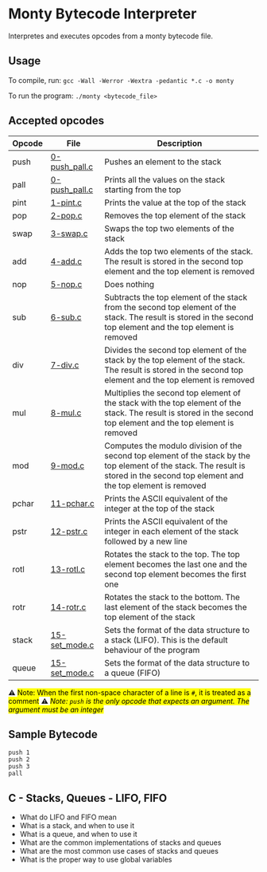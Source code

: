 # Monty Bytecode Interpreter
  Interpretes and executes opcodes from a monty bytecode file.

## Usage
   To compile, run:
   `gcc -Wall -Werror -Wextra -pedantic *.c -o monty`
   
   To run the program:
   `./monty <bytecode_file>`

## Accepted opcodes
   | Opcode | File                                                                        | Description                                              |
   | ------ | --------------------------------------------------------------------------- | -------------------------------------------------------- |
   | push   | [0-push_pall.c](https://github.com/awinabaab/monty/blob/main/0-push_pall.c) | Pushes an element to the stack                           |
   | pall   | [0-push_pall.c](https://github.com/awinabaab/monty/blob/main/0-push_pall.c) | Prints all the values on the stack starting from the top |
   | pint   | [1-pint.c](https://github.com/awinabaab/monty/blob/main/1-pint.c)           | Prints the value at the top of the stack                 |
   | pop    | [2-pop.c](https://github.com/awinabaab/monty/blob/main/2-pop.c)             | Removes the top element of the stack                     |
   | swap   | [3-swap.c](https://github.com/awinabaab/monty/blob/main/3-swap.c)           | Swaps the top two elements of the stack                  |
   | add    | [4-add.c](https://github.com/awinabaab/monty/blob/main/4-add.c)             | Adds the top two elements of the stack. The result is stored in the second top element and the top element is removed                   |
   | nop    | [5-nop.c](https://github.com/awinabaab/monty/blob/main/5-nop.c)             | Does nothing                                             |
   | sub    | [6-sub.c](https://github.com/awinabaab/monty/blob/main/6-sub.c)             | Subtracts the top element of the stack from the second top element of the stack. The result is stored in the second top element and the top element is removed                 |
   | div    | [7-div.c](https://github.com/awinabaab/monty/blob/main/7-div.c)             | Divides the second top element of the stack by the top element of the stack. The result is stored in the second top element and the top element is removed                 |
   | mul    | [8-mul.c](https://github.com/awinabaab/monty/blob/main/8-mul.c)             | Multiplies the second top element of the stack with the top element of the stack. The result is stored in the second top element and the top element is removed                 |
   | mod    | [9-mod.c](https://github.com/awinabaab/monty/blob/main/9-mod.c)             | Computes the modulo division of the second top element of the stack by the top element of the stack. The result is stored in the second top element and the top element is removed                 |
   | pchar  | [11-pchar.c](https://github.com/awinabaab/monty/blob/main/11-pchar.c)       | Prints the ASCII equivalent of the integer at the top of the stack |
   | pstr   | [12-pstr.c](https://github.com/awinabaab/monty/blob/main/12-pstr.c)         | Prints the ASCII equivalent of the integer in each element of the stack followed by a new line |
   | rotl   | [13-rotl.c](https://github.com/awinabaab/monty/blob/main/13-rotl.c)         | Rotates the stack to the top. The top element becomes the last one and the second top element becomes the first one |
   | rotr   | [14-rotr.c](https://github.com/awinabaab/monty/blob/main/14-rotr.c)         | Rotates the stack to the bottom. The last element of the stack becomes the top element of the stack |
   | stack  | [15-set_mode.c](https://github.com/awinabaab/monty/blob/main/15-set_mode.c) | Sets the format of the data structure to a stack (LIFO). This is the default behaviour of the program |
   | queue  | [15-set_mode.c](https://github.com/awinabaab/monty/blob/main/15-set_mode.c) | Sets the format of the data structure to a queue (FIFO) |

   :warning: <mark>Note: When the first non-space character of a line is `#`, it is treated as a comment</mark>
   :warning: <mark><em>Note: `push` is the only opcode that expects an argument. The argument must be an integer</em></mark>

## Sample Bytecode
   ```
   push 1
   push 2
   push 3
   pall
   ```
   
## C - Stacks, Queues - LIFO, FIFO
   - What do LIFO and FIFO mean
   - What is a stack, and when to use it
   - What is a queue, and when to use it
   - What are the common implementations of stacks and queues
   - What are the most common use cases of stacks and queues
   - What is the proper way to use global variables